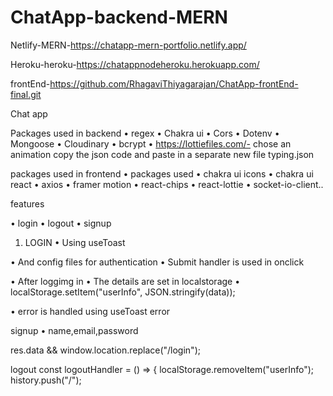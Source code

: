 # ChatApp-backend-MERN

Netlify-MERN-https://chatapp-mern-portfolio.netlify.app/

Heroku-heroku-https://chatappnodeheroku.herokuapp.com/

frontEnd-https://github.com/RhagaviThiyagarajan/ChatApp-frontEnd-final.git







Chat app

Packages used in backend
•	regex
•	Chakra ui
•	Cors
•	Dotenv
•	Mongoose
•	Cloudinary
•	bcrypt
•	https://lottiefiles.com/- chose an animation copy the json code and paste in a separate new file typing.json

packages used in frontend
•	packages used
•	chakra ui icons
•	chakra ui react
•	axios
•	framer motion
•	react-chips
•	react-lottie
•	socket-io-client..


features

•	login
•	logout
•	signup


1.	LOGIN
•	Using useToast

•	And config files for authentication
•	Submit handler is used in onclick

•	After loggimg in 
•	The details are set in localstorage
•	localStorage.setItem("userInfo", JSON.stringify(data));

•	error is handled using useToast error



signup
•	name,email,password

   res.data && window.location.replace("/login");



logout
  const logoutHandler = () => {
    localStorage.removeItem("userInfo");
    history.push("/");





